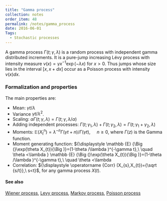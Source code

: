 ```yaml
---
title: "Gamma process"
collection: notes
order_item: 48
permalink: /notes/gamma_process
date: 2016-06-01
Tags:
  - Stochastic processes
---
```


A gamma process ${\displaystyle \Gamma (t;\gamma ,\lambda )}$ is a random process with independent gamma distributed increments. It is a pure-jump increasing Lévy process with intensity measure ${\displaystyle \nu (x)=\gamma x^{-1}\exp(-\lambda x)}$ for $x > 0$. Thus jumps whose size lies in the interval ${\displaystyle [x,x+dx]}$ occur as a Poisson process with intensity ${\displaystyle \nu (x)dx}$.

### Formalization and properties

The main properties are:
* Mean: ${\displaystyle \gamma t/\lambda }$
* Variance ${\displaystyle \gamma t/\lambda ^{2}}$.
* Scaling: ${\displaystyle \alpha \Gamma (t;\gamma ,\lambda )=\Gamma (t;\gamma ,\lambda /\alpha )\,}$
* Adding independent processes: ${\displaystyle \Gamma (t;\gamma _{1},\lambda )+\Gamma (t;\gamma _{2},\lambda )=\Gamma (t;\gamma _{1}+\gamma _{2},\lambda )\,}$
* Moments: ${\displaystyle \mathbb {E} (X_{t}^{n})=\lambda ^{-n}\Gamma (\gamma t+n)/\Gamma (\gamma t),\ \quad n\geq 0}$, where ${\displaystyle \Gamma (z)}$ is the Gamma function.
* Moment generating function: ${\displaystyle \mathbb {E} {\Big (}\exp(\theta X_{t}){\Big )}=(1-\theta /\lambda )^{-\gamma t},\ \quad \theta <\lambda } \mathbb {E} {\Big (}\exp(\theta X_{t}){\Big )}=(1-\theta /\lambda )^{-\gamma t},\ \quad \theta <\lambda 
* Correlation: ${\displaystyle \operatorname {Corr} (X_{s},X_{t})={\sqrt {s/t}},\ s<t}$, for any gamma process ${\displaystyle X(t)}$.


#### See also
[Wiener process](/notes/wiener_process), [Levy process](/notes/levy_process), [Markov process](/notes/markov_process), [Poisson process](/notes/poisson_process)









